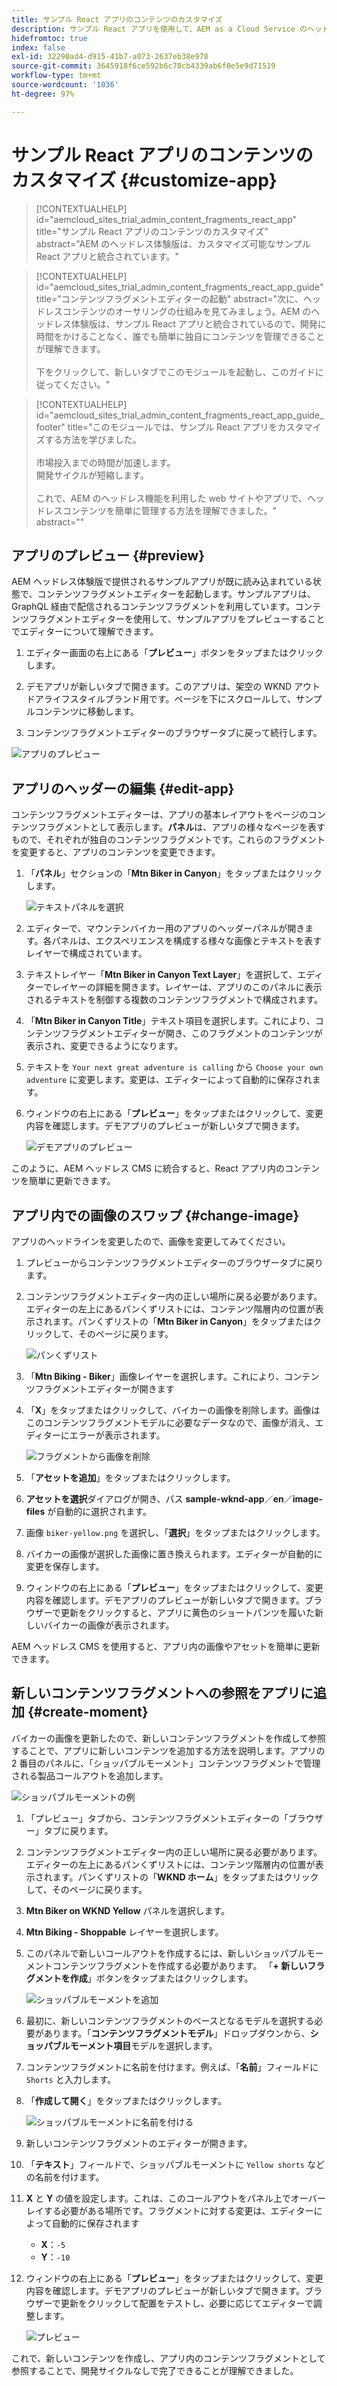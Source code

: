 ```yaml
---
title: サンプル React アプリのコンテンツのカスタマイズ
description: サンプル React アプリを使用して、AEM as a Cloud Service のヘッドレス機能セットを使用したコンテンツのカスタマイズ方法について説明します。
hidefromtoc: true
index: false
exl-id: 32290ad4-d915-41b7-a073-2637eb38e978
source-git-commit: 3645918f6ce592b6c70cb4339ab6f0e5e9d71519
workflow-type: tm+mt
source-wordcount: '1036'
ht-degree: 97%

---
```



# サンプル React アプリのコンテンツのカスタマイズ {#customize-app}

>[!CONTEXTUALHELP]
>id="aemcloud_sites_trial_admin_content_fragments_react_app"
>title="サンプル React アプリのコンテンツのカスタマイズ"
>abstract="AEM のヘッドレス体験版は、カスタマイズ可能なサンプル React アプリと統合されています。"

>[!CONTEXTUALHELP]
>id="aemcloud_sites_trial_admin_content_fragments_react_app_guide"
>title="コンテンツフラグメントエディターの起動"
>abstract="次に、ヘッドレスコンテンツのオーサリングの仕組みを見てみましょう。AEM のヘッドレス体験版は、サンプル React アプリと統合されているので、開発に時間をかけることなく、誰でも簡単に独自にコンテンツを管理できることが理解できます。<br><br>下をクリックして、新しいタブでこのモジュールを起動し、このガイドに従ってください。"

>[!CONTEXTUALHELP]
>id="aemcloud_sites_trial_admin_content_fragments_react_app_guide_footer"
>title="このモジュールでは、サンプル React アプリをカスタマイズする方法を学びました。<br><br>市場投入までの時間が加速します。<br>開発サイクルが短縮します。<br><br>これで、AEM のヘッドレス機能を利用した web サイトやアプリで、ヘッドレスコンテンツを簡単に管理する方法を理解できました。"
>abstract=""

## アプリのプレビュー {#preview}

AEM ヘッドレス体験版で提供されるサンプルアプリが既に読み込まれている状態で、コンテンツフラグメントエディターを起動します。サンプルアプリは、GraphQL 経由で配信されるコンテンツフラグメントを利用しています。コンテンツフラグメントエディターを使用して、サンプルアプリをプレビューすることでエディターについて理解できます。

1. エディター画面の右上にある「**プレビュー**」ボタンをタップまたはクリックします。

1. デモアプリが新しいタブで開きます。このアプリは、架空の WKND アウトドアライフスタイルブランド用です。ページを下にスクロールして、サンプルコンテンツに移動します。

1. コンテンツフラグメントエディターのブラウザータブに戻って続行します。

![アプリのプレビュー](assets/do-not-localize/preview-app-1.png)

## アプリのヘッダーの編集 {#edit-app}

コンテンツフラグメントエディターは、アプリの基本レイアウトをページのコンテンツフラグメントとして表示します。**パネル**&#x200B;は、アプリの様々なページを表すもので、それぞれが独自のコンテンツフラグメントです。これらのフラグメントを変更すると、アプリのコンテンツを変更できます。

1. 「**パネル**」セクションの「**Mtn Biker in Canyon**」をタップまたはクリックします。

   ![テキストパネルを選択](assets/do-not-localize/edit-header-1.png)

1. エディターで、マウンテンバイカー用のアプリのヘッダーパネルが開きます。各パネルは、エクスペリエンスを構成する様々な画像とテキストを表すレイヤーで構成されています。

1. テキストレイヤー「**Mtn Biker in Canyon Text Layer**」を選択して、エディターでレイヤーの詳細を開きます。レイヤーは、アプリのこのパネルに表示されるテキストを制御する複数のコンテンツフラグメントで構成されます。

1. 「**Mtn Biker in Canyon Title**」テキスト項目を選択します。これにより、コンテンツフラグメントエディターが開き、このフラグメントのコンテンツが表示され、変更できるようになります。

1. テキストを `Your next great adventure is calling` から `Choose your own adventure` に変更します。変更は、エディターによって自動的に保存されます。

1. ウィンドウの右上にある「**プレビュー**」をタップまたはクリックして、変更内容を確認します。デモアプリのプレビューが新しいタブで開きます。

   ![デモアプリのプレビュー](assets/do-not-localize/edit-header-5-6.png)

このように、AEM ヘッドレス CMS に統合すると、React アプリ内のコンテンツを簡単に更新できます。

## アプリ内での画像のスワップ {#change-image}

アプリのヘッドラインを変更したので、画像を変更してみてください。

1. プレビューからコンテンツフラグメントエディターのブラウザータブに戻ります。

1. コンテンツフラグメントエディター内の正しい場所に戻る必要があります。エディターの左上にあるパンくずリストには、コンテンツ階層内の位置が表示されます。パンくずリストの「**Mtn Biker in Canyon**」をタップまたはクリックして、そのページに戻ります。

   ![パンくずリスト](assets/do-not-localize/swap-image-2.png)

1. 「**Mtn Biking - Biker**」画像レイヤーを選択します。これにより、コンテンツフラグメントエディターが開きます

1. 「**X**」をタップまたはクリックして、バイカーの画像を削除します。画像はこのコンテンツフラグメントモデルに必要なデータなので、画像が消え、エディターにエラーが表示されます。

   ![フラグメントから画像を削除](assets/do-not-localize/swap-image-4.png)

1. 「**アセットを追加**」をタップまたはクリックします。

1. **アセットを選択**&#x200B;ダイアログが開き、パス **sample-wknd-app**／**en**／**image-files** が自動的に選択されます。

1. 画像 `biker-yellow.png` を選択し、「**選択**」をタップまたはクリックします。

1. バイカーの画像が選択した画像に置き換えられます。エディターが自動的に変更を保存します。

1. ウィンドウの右上にある「**プレビュー**」をタップまたはクリックして、変更内容を確認します。デモアプリのプレビューが新しいタブで開きます。ブラウザーで更新をクリックすると、アプリに黄色のショートパンツを履いた新しいバイカーの画像が表示されます。

AEM ヘッドレス CMS を使用すると、アプリ内の画像やアセットを簡単に更新できます。

## 新しいコンテンツフラグメントへの参照をアプリに追加 {#create-moment}

バイカーの画像を更新したので、新しいコンテンツフラグメントを作成して参照することで、アプリに新しいコンテンツを追加する方法を説明します。アプリの 2 番目のパネルに、「ショッパブルモーメント」コンテンツフラグメントで管理される製品コールアウトを追加します。

![ショッパブルモーメントの例](assets/do-not-localize/example-shoppable-moment.png)

1. 「プレビュー」タブから、コンテンツフラグメントエディターの「ブラウザー」タブに戻ります。

1. コンテンツフラグメントエディター内の正しい場所に戻る必要があります。エディターの左上にあるパンくずリストには、コンテンツ階層内の位置が表示されます。パンくずリストの「**WKND ホーム**」をタップまたはクリックして、そのページに戻ります。

1. **Mtn Biker on WKND Yellow** パネルを選択します。

1. **Mtn Biking - Shoppable** レイヤーを選択します。

1. このパネルで新しいコールアウトを作成するには、新しいショッパブルモーメントコンテンツフラグメントを作成する必要があります。 「**+ 新しいフラグメントを作成**」ボタンをタップまたはクリックします。

   ![ショッパブルモーメントを追加](assets/do-not-localize/add-reference-1-5.png)

1. 最初に、新しいコンテンツフラグメントのベースとなるモデルを選択する必要があります。「**コンテンツフラグメントモデル**」ドロップダウンから、**ショッパブルモーメント項目**&#x200B;モデルを選択します。

1. コンテンツフラグメントに名前を付けます。例えば、「**名前**」フィールドに `Shorts` と入力します。

1. 「**作成して開く**」をタップまたはクリックします。

   ![ショッパブルモーメントに名前を付ける](assets/do-not-localize/add-reference-6-7-8.png)

1. 新しいコンテンツフラグメントのエディターが開きます。

1. 「**テキスト**」フィールドで、ショッパブルモーメントに `Yellow shorts` などの名前を付けます。

1. **X** と **Y** の値を設定します。これは、このコールアウトをパネル上でオーバーレイする必要がある場所です。フラグメントに対する変更は、エディターによって自動的に保存されます

   * **X**：`-5`
   * **Y**：`-10`

1. ウィンドウの右上にある「**プレビュー**」をタップまたはクリックして、変更内容を確認します。デモアプリのプレビューが新しいタブで開きます。ブラウザーで更新をクリックして配置をテストし、必要に応じてエディターで調整します。

   ![プレビュー](assets/do-not-localize/add-reference-10-11-12.png)

これで、新しいコンテンツを作成し、アプリ内のコンテンツフラグメントとして参照することで、開発サイクルなしで完了できることが理解できました。
